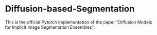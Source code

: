 # Diffusion-based-Segmentation
This is the official Pytorch implementation of the paper "Diffusion Models for Implicit Image Segmentation Ensembles".

